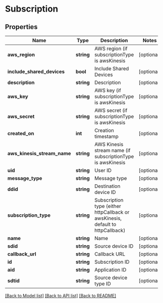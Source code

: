 # Subscription

## Properties
Name | Type | Description | Notes
------------ | ------------- | ------------- | -------------
**aws_region** | **string** | AWS region (if subscriptionType is awsKinesis | [optional] 
**include_shared_devices** | **bool** | Include Shared Devices | [optional] 
**description** | **string** | Description | [optional] 
**aws_key** | **string** | AWS key (if subscriptionType is awsKinesis | [optional] 
**aws_secret** | **string** | AWS secret (if subscriptionType is awsKinesis | [optional] 
**created_on** | **int** | Creation timestamp | [optional] 
**aws_kinesis_stream_name** | **string** | AWS Kinesis stream name (if subscriptionType is awsKinesis | [optional] 
**uid** | **string** | User ID | [optional] 
**message_type** | **string** | Message type | [optional] 
**ddid** | **string** | Destination device ID | [optional] 
**subscription_type** | **string** | Subscription type (either httpCallback or awsKinesis, default to httpCallback) | [optional] 
**name** | **string** | Name | [optional] 
**sdid** | **string** | Source device ID | [optional] 
**callback_url** | **string** | Callback URL | [optional] 
**id** | **string** | Subscription ID | [optional] 
**aid** | **string** | Application ID | [optional] 
**sdtid** | **string** | Source device type ID | [optional] 

[[Back to Model list]](../README.md#documentation-for-models) [[Back to API list]](../README.md#documentation-for-api-endpoints) [[Back to README]](../README.md)


